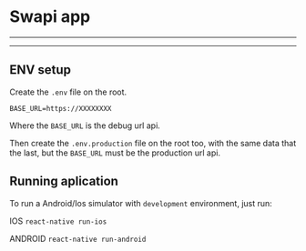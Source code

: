 Swapi app
====================================
------------------------------------
------------------------------------

## ENV setup

Create the `.env` file on the root.
```
BASE_URL=https://XXXXXXXX

```

Where the `BASE_URL` is the debug url api.

Then create the `.env.production` file on the root too, with the same data that the last, but the `BASE_URL` must be the production url api.

## Running aplication

To run a Android/Ios simulator with `development` environment, just run:

IOS
`react-native run-ios`

ANDROID
`react-native run-android`
